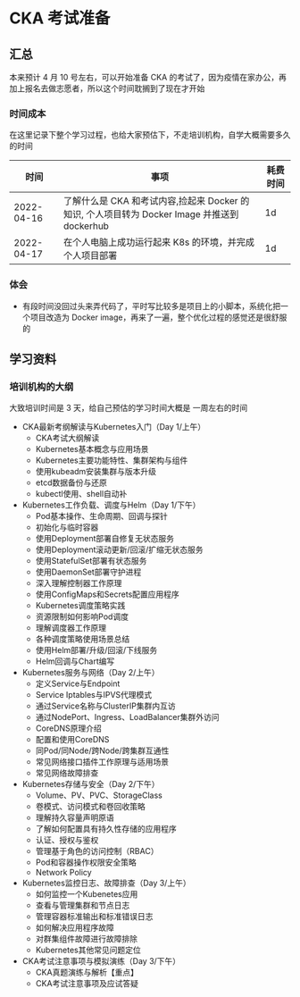 # CKA 考试准备

## 汇总

本来预计 4 月 10 号左右，可以开始准备 CKA 的考试了，因为疫情在家办公，再加上报名去做志愿者，所以这个时间耽搁到了现在才开始


### 时间成本

在这里记录下整个学习过程，也给大家预估下，不走培训机构，自学大概需要多久的时间

| 时间 | 事项 | 耗费时间 |
|---|---|---|
| 2022-04-16 | 了解什么是 CKA 和考试内容,捡起来 Docker 的知识, 个人项目转为 Docker Image 并推送到 dockerhub |  1d |
| 2022-04-17 | 在个人电脑上成功运行起来 K8s 的环境，并完成个人项目部署 | 1d |


### 体会

- 有段时间没回过头来弄代码了，平时写比较多是项目上的小脚本，系统化把一个项目改造为 Docker image，再来了一遍，整个优化过程的感觉还是很舒服的


## 学习资料

### 培训机构的大纲

大致培训时间是 3 天，给自己预估的学习时间大概是 一周左右的时间

- CKA最新考纲解读与Kubernetes入门（Day 1/上午）
   - CKA考试大纲解读
   - Kubernetes基本概念与应用场景
   - Kubernetes主要功能特性、集群架构与组件
   - 使用kubeadm安装集群与版本升级
   - etcd数据备份与还原
   - kubectl使用、shell自动补
- Kubernetes工作负载、调度与Helm（Day 1/下午）
   - Pod基本操作、生命周期、回调与探针
   - 初始化与临时容器
   - 使用Deployment部署自修复无状态服务
   - 使用Deployment滚动更新/回滚/扩缩无状态服务
   - 使用StatefulSet部署有状态服务
   - 使用DaemonSet部署守护进程
   - 深入理解控制器工作原理
   - 使用ConfigMaps和Secrets配置应用程序
   - Kubernetes调度策略实践
   - 资源限制如何影响Pod调度
   - 理解调度器工作原理
   - 各种调度策略使用场景总结
   - 使用Helm部署/升级/回滚/下线服务
   - Helm回调与Chart编写
- Kubernetes服务与网络（Day 2/上午）
   - 定义Service与Endpoint
   - Service Iptables与IPVS代理模式
   - 通过Service名称与ClusterIP集群内互访
   - 通过NodePort、Ingress、LoadBalancer集群外访问
   - CoreDNS原理介绍
   - 配置和使用CoreDNS
   - 同Pod/同Node/跨Node/跨集群互通性
   - 常见网络接口插件工作原理与适用场景
   - 常见网络故障排查
- Kubernetes存储与安全（Day 2/下午）
   - Volume、PV、PVC、StorageClass
   - 卷模式、访问模式和卷回收策略
   - 理解持久容量声明原语
   - 了解如何配置具有持久性存储的应用程序
   - 认证、授权与鉴权
   - 管理基于角色的访问控制（RBAC）
   - Pod和容器操作权限安全策略
   - Network Policy
- Kubernetes监控日志、故障排查（Day 3/上午）
   - 如何监控一个Kubenetes应用
   - 查看与管理集群和节点日志
   - 管理容器标准输出和标准错误日志
   - 如何解决应用程序故障
   - 对群集组件故障进行故障排除
   - Kubernetes其他常见问题定位
- CKA考试注意事项与模拟演练（Day 3/下午）
   - CKA真题演练与解析【重点】
   - CKA考试注意事项及应试答疑
